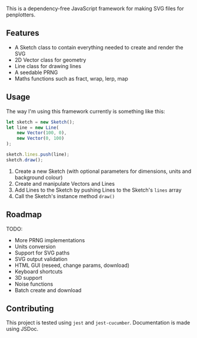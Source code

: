 This is a dependency-free JavaScript framework for making SVG files for penplotters.

## Features

- A Sketch class to contain everything needed to create and render the SVG
- 2D Vector class for geometry
- Line class for drawing lines
- A seedable PRNG
- Maths functions such as fract, wrap, lerp, map

## Usage

The way I'm using this framework currently is something like this:

```js
let sketch = new Sketch();
let line = new Line(
	new Vector(100, 0),
	new Vector(0, 100)
);

sketch.lines.push(line);
sketch.draw();
```

1. Create a new Sketch (with optional parameters for dimensions, units and background colour)
2. Create and manipulate Vectors and Lines
3. Add Lines to the Sketch by pushing Lines to the Sketch's `lines` array
4. Call the Sketch's instance method `draw()`

## Roadmap

TODO:
- More PRNG implementations
- Units conversion
- Support for SVG paths
- SVG output validation
- HTML GUI (reseed, change params, download)
- Keyboard shortcuts
- 3D support
- Noise functions
- Batch create and download

## Contributing

This project is tested using `jest` and `jest-cucumber`.
Documentation is made using JSDoc.
